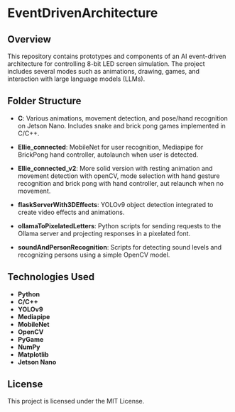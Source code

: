 # EventDrivenArchitecture

## Overview
This repository contains prototypes and components of an AI event-driven architecture for controlling 8-bit LED screen simulation. The project includes several modes such as animations, drawing, games, and interaction with large language models (LLMs). 

## Folder Structure

- **C**: Various animations, movement detection, and pose/hand recognition on Jetson Nano. Includes snake and brick pong games implemented in C/C++.
  
- **Ellie_connected**: MobileNet for user recognition, Mediapipe for BrickPong hand controller, autolaunch when user is detected.
  
- **Ellie_connected_v2**: More solid version with resting animation and movement detection with openCV, mode selection with hand gesture recognition and brick pong with hand controller, aut relaunch when no movement.
  
- **flaskServerWith3DEffects**: YOLOv9 object detection integrated to create video effects and animations.
  
- **ollamaToPixelatedLetters**: Python scripts for sending requests to the Ollama server and projecting responses in a pixelated font.
  
- **soundAndPersonRecognition**: Scripts for detecting sound levels and recognizing persons using a simple OpenCV model.

## Technologies Used
- **Python**
- **C/C++**
- **YOLOv9**
- **Mediapipe**
- **MobileNet**
- **OpenCV**
- **PyGame**
- **NumPy**
- **Matplotlib**
- **Jetson Nano**

## License
This project is licensed under the MIT License.
